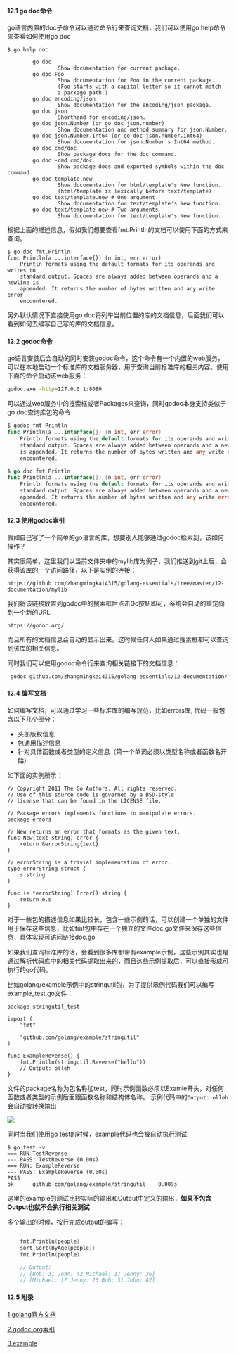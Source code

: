 #### 12.1 go doc命令

go语言内置的doc子命令可以通过命令行来查询文档，我们可以使用go help命令来查看如何使用go doc

```
$ go help doc

        go doc
                Show documentation for current package.
        go doc Foo
                Show documentation for Foo in the current package.
                (Foo starts with a capital letter so it cannot match
                a package path.)
        go doc encoding/json
                Show documentation for the encoding/json package.
        go doc json
                Shorthand for encoding/json.
        go doc json.Number (or go doc json.number)
                Show documentation and method summary for json.Number.
        go doc json.Number.Int64 (or go doc json.number.int64)
                Show documentation for json.Number's Int64 method.
        go doc cmd/doc
                Show package docs for the doc command.
        go doc -cmd cmd/doc
                Show package docs and exported symbols within the doc command.
        go doc template.new
                Show documentation for html/template's New function.
                (html/template is lexically before text/template)
        go doc text/template.new # One argument
                Show documentation for text/template's New function.
        go doc text/template new # Two arguments
                Show documentation for text/template's New function.

```
根据上面的描述信息，假如我们想要查看fmt.Println的文档可以使用下面的方式来查询。
```
$ go doc fmt.Println
func Println(a ...interface{}) (n int, err error)
    Println formats using the default formats for its operands and writes to
    standard output. Spaces are always added between operands and a newline is
    appended. It returns the number of bytes written and any write error
    encountered.

```
另外默认情况下直接使用go doc将列举当前位置的库的文档信息，后面我们可以看到如何去编写自己写的库的文档信息。
 
#### 12.2 godoc命令

go语言安装后会自动的同时安装godoc命令，这个命令有一个内置的web服务，可以在本地启动一个标准库的文档服务器，用于查询当前标准库的相关内容。使用下面的命令启动该web服务：

```sh
godoc.exe -http=127.0.0.1:8080
```
可以通过web服务中的搜索框或者Packages来查询，同时godoc本身支持类似于go doc查询库包的命令

```go
$ godoc fmt Println
func Println(a ...interface{}) (n int, err error)
    Println formats using the default formats for its operands and writes to
    standard output. Spaces are always added between operands and a newline
    is appended. It returns the number of bytes written and any write error
    encountered.

$ go doc fmt Println
func Println(a ...interface{}) (n int, err error)
    Println formats using the default formats for its operands and writes to
    standard output. Spaces are always added between operands and a newline is
    appended. It returns the number of bytes written and any write error
    encountered.

```

#### 12.3 使用godoc索引

假如自己写了一个简单的go语言的库，想要别人能够通过godoc检索到，该如何操作？

其实很简单，这里我们以当前文件夹中的mylib库为例子，我们推送到git上后，会获得该库的一个访问路径，以下是实例的连接：
```
https://github.com/zhangmingkai4315/golang-essentials/tree/master/12-documentation/mylib
```

我们将该链接放置到godoc中的搜索框后点击Go按钮即可，系统会自动的重定向到一个新的URL:
```
https://godoc.org/
```
而且所有的文档信息会自动的显示出来。这时候任何人如果通过搜索框都可以查询到该库的相关信息。

同时我们可以使用godoc命令行来查询相关链接下的文档信息：

```sh
 godoc github.com/zhangmingkai4315/golang-essentials/12-documentation/mylib

```

#### 12.4 编写文档

如何编写文档，可以通过学习一些标准库的编写规范，比如errors库, 代码一般包含以下几个部分：
- 头部版权信息
- 包通用描述信息
- 针对具体函数或者类型的定义信息（第一个单词必须以类型名称或者函数名开始）

如下面的实例所示：

```
// Copyright 2011 The Go Authors. All rights reserved.
// Use of this source code is governed by a BSD-style
// license that can be found in the LICENSE file.

// Package errors implements functions to manipulate errors.
package errors

// New returns an error that formats as the given text.
func New(text string) error {
	return &errorString{text}
}

// errorString is a trivial implementation of error.
type errorString struct {
	s string
}

func (e *errorString) Error() string {
	return e.s
}

```

对于一些包的描述信息如果比较长，包含一些示例的话，可以创建一个单独的文件用于保存这些信息，比如fmt包中存在一个独立的文件doc.go文件来保存这些信息，具体实现可访问链接[doc.go](https://golang.org/src/fmt/doc.go)

如果我们查询标准库的话，会看到很多库都带有example示例，这些示例其实也是通过解析代码库中的相关代码提取出来的，而且这些示例提取后，可以直接形成可执行的go代码。

比如golang/example示例中的stringutil包，为了提供示例代码我们可以编写example_test.go文件：
```
package stringutil_test

import (
    "fmt"

    "github.com/golang/example/stringutil"
)

func ExampleReverse() {
    fmt.Println(stringutil.Reverse("hello"))
    // Output: olleh
}
```

文件的package名称为包名称加test，同时示例函数必须以Examle开头，对任何函数或者类型的示例后面跟函数名称和结构体名称。
示例代码中的```Output: olleh```会自动被转换输出

![](https://blog.golang.org/examples/reverse.png)

同时当我们使用go test的时候，example代码也会被自动执行测试
```
$ go test -v
=== RUN TestReverse
--- PASS: TestReverse (0.00s)
=== RUN: ExampleReverse
--- PASS: ExampleReverse (0.00s)
PASS
ok      github.com/golang/example/stringutil    0.009s
```

这里的example的测试比较实际的输出和Output中定义的输出，**如果不包含Output也就不会执行相关测试**

多个输出的时候，按行完成output的编写：

```go

    fmt.Println(people)
    sort.Sort(ByAge(people))
    fmt.Println(people)

    // Output:
    // [Bob: 31 John: 42 Michael: 17 Jenny: 26]
    // [Michael: 17 Jenny: 26 Bob: 31 John: 42]
```

#### 12.5 附录

[1.golang官方文档](https://golang.org/doc/)

[2.godoc.org索引](https://godoc.org/)

[3.example](https://blog.golang.org/examples)
